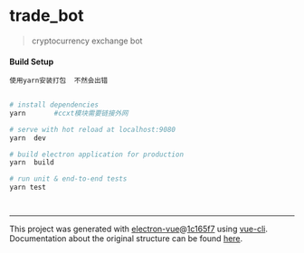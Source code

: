 # trade_bot

> cryptocurrency exchange bot



#### Build Setup

``` bash
使用yarn安装打包  不然会出错


# install dependencies
yarn       #ccxt模块需要链接外网

# serve with hot reload at localhost:9080
yarn  dev

# build electron application for production
yarn  build

# run unit & end-to-end tests
yarn test




```

---

This project was generated with [electron-vue](https://github.com/SimulatedGREG/electron-vue)@[1c165f7](https://github.com/SimulatedGREG/electron-vue/tree/1c165f7c5e56edaf48be0fbb70838a1af26bb015) using [vue-cli](https://github.com/vuejs/vue-cli). Documentation about the original structure can be found [here](https://simulatedgreg.gitbooks.io/electron-vue/content/index.html).

